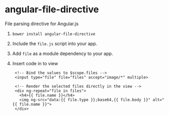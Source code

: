 angular-file-directive
===========================

File parsing directive for Angular.js

1. `bower install angular-file-directive`
2. Include the `file.js` script into your app.
3. Add `file` as a module dependency to your app.

4. Insert code in to view

        <!-- Bind the values to $scope.files -->
        <input type="file" file="files" accept="image/*" multiple>
        
        <!-- Render the selected files directly in the view -->
        <div ng-repeat="file in files">
          <h4>{{ file.name }}</h4>
          <img ng-src="data:{{ file.type }};base64,{{ file.body }}" alt="{{ file.name }}">
        </div>


